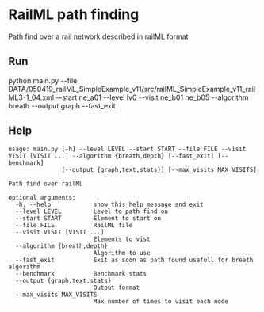 # RailML path finding

Path find over a rail network described in railML format

## Run

python main.py --file DATA/050419_railML_SimpleExample_v11/src/railML_SimpleExample_v11_railML3-1_04.xml --start ne_a01 --level lv0 --visit ne_b01 ne_b05 --algorithm breath --output graph --fast_exit

## Help
```
usage: main.py [-h] --level LEVEL --start START --file FILE --visit VISIT [VISIT ...] --algorithm {breath,depth} [--fast_exit] [--benchmark]
               [--output {graph,text,stats}] [--max_visits MAX_VISITS]

Path find over railML

optional arguments:
  -h, --help            show this help message and exit
  --level LEVEL         Level to path find on
  --start START         Element to start on
  --file FILE           RailML file
  --visit VISIT [VISIT ...]
                        Elements to vist
  --algorithm {breath,depth}
                        Algorithm to use
  --fast_exit           Exit as soon as path found usefull for breath algorithm
  --benchmark           Benchmark stats
  --output {graph,text,stats}
                        Output format
  --max_visits MAX_VISITS
                        Max number of times to visit each node
```